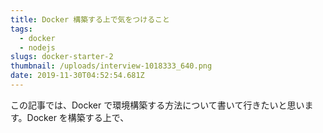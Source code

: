 ```yaml
---
title: Docker 構築する上で気をつけること
tags: 
  - docker 
  - nodejs 
slugs: docker-starter-2
thumbnail: /uploads/interview-1018333_640.png
date: 2019-11-30T04:52:54.681Z
---
```


この記事では、Docker で環境構築する方法について書いて行きたいと思います。Docker を構築する上で、
